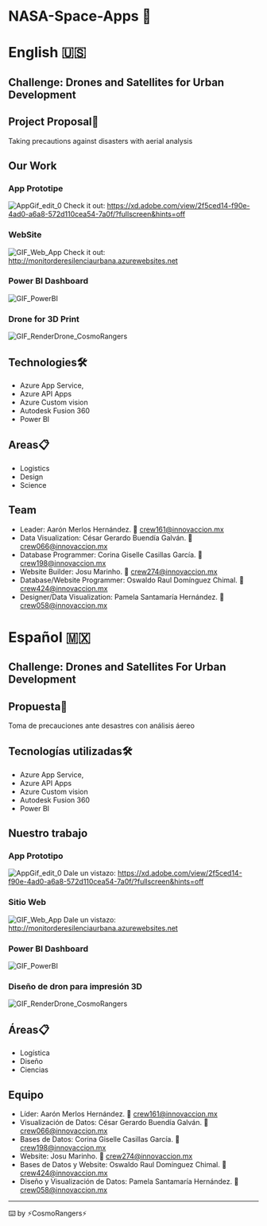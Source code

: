 # NASA-Space-Apps 🚀

# English 🇺🇸
## Challenge: Drones and Satellites for Urban Development

## Project Proposal📄
Taking precautions against disasters with aerial analysis

## Our Work
### App Prototipe
![AppGif_edit_0](https://user-images.githubusercontent.com/78579909/136032152-a9252851-5f0c-4dd9-b3aa-c41856b6e14d.gif)
Check it out: https://xd.adobe.com/view/2f5ced14-f90e-4ad0-a6a8-572d110cea54-7a0f/?fullscreen&hints=off

### WebSite
![GIF_Web_App](https://user-images.githubusercontent.com/78579909/136032746-85ce0af2-1589-4aef-8db5-e596e521ba00.gif)
Check it out: http://monitorderesilenciaurbana.azurewebsites.net

### Power BI Dashboard
![GIF_PowerBI](https://user-images.githubusercontent.com/78579909/136032944-ea1a495d-b926-45f8-859d-e4558bce647f.gif)

### Drone for 3D Print
![GIF_RenderDrone_CosmoRangers](https://user-images.githubusercontent.com/78579909/136033049-92249669-7b56-43ea-b54a-44e79f1f9cbf.gif)

## Technologies🛠️
- Azure App Service, 
- Azure API Apps
- Azure Custom vision
- Autodesk Fusion 360
- Power BI

## Areas📋
- Logistics
- Design
- Science

## Team
- Leader: Aarón Merlos Hernández. 📧 crew161@innovaccion.mx
- Data Visualization: César Gerardo Buendía Galván. 📧 crew066@innovaccion.mx
- Database Programmer: Corina Giselle Casillas García. 📧 crew198@innovaccion.mx
- Website Builder: Josu Marinho. 📧 crew274@innovaccion.mx
- Database/Website Programmer: Oswaldo Raul Domínguez Chimal. 📧 crew424@innovaccion.mx
- Designer/Data Visualization: Pamela Santamaría Hernández. 📧 crew058@innovaccion.mx



# Español 🇲🇽
## Challenge: Drones and Satellites For Urban Development

## Propuesta📄
Toma de precauciones ante desastres con análisis áereo

## Tecnologías utilizadas🛠️ 
- Azure App Service, 
- Azure API Apps
- Azure Custom vision
- Autodesk Fusion 360
- Power BI

## Nuestro trabajo
### App Prototipo
![AppGif_edit_0](https://user-images.githubusercontent.com/78579909/136032152-a9252851-5f0c-4dd9-b3aa-c41856b6e14d.gif)
Dale un vistazo: https://xd.adobe.com/view/2f5ced14-f90e-4ad0-a6a8-572d110cea54-7a0f/?fullscreen&hints=off

### Sitio Web
![GIF_Web_App](https://user-images.githubusercontent.com/78579909/136032746-85ce0af2-1589-4aef-8db5-e596e521ba00.gif)
Dale un vistazo: http://monitorderesilenciaurbana.azurewebsites.net

### Power BI Dashboard
![GIF_PowerBI](https://user-images.githubusercontent.com/78579909/136032944-ea1a495d-b926-45f8-859d-e4558bce647f.gif)

### Diseño de dron para impresión 3D
![GIF_RenderDrone_CosmoRangers](https://user-images.githubusercontent.com/78579909/136033049-92249669-7b56-43ea-b54a-44e79f1f9cbf.gif)

## Áreas📋
- Logística
- Diseño
- Ciencias


## Equipo
- Líder: Aarón Merlos Hernández. 📧 crew161@innovaccion.mx
- Visualización de Datos: César Gerardo Buendía Galván. 📧 crew066@innovaccion.mx
- Bases de Datos: Corina Giselle Casillas García. 📧 crew198@innovaccion.mx
- Website: Josu Marinho. 📧 crew274@innovaccion.mx
- Bases de Datos y Website: Oswaldo Raul Domínguez Chimal. 📧 crew424@innovaccion.mx
- Diseño y Visualización de Datos: Pamela Santamaría Hernández. 📧 crew058@innovaccion.mx

___
⌨️ by ⚡CosmoRangers⚡
